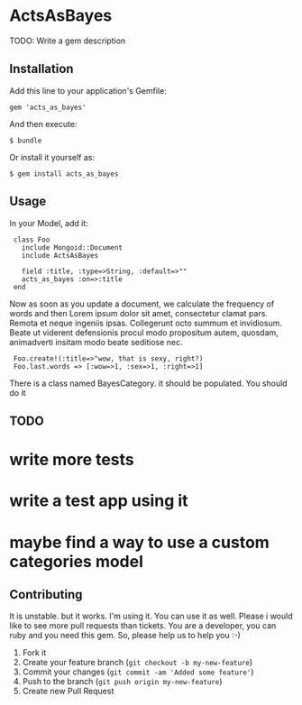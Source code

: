 # ActsAsBayes

TODO: Write a gem description

## Installation

Add this line to your application's Gemfile:

    gem 'acts_as_bayes'

And then execute:

    $ bundle

Or install it yourself as:

    $ gem install acts_as_bayes

## Usage

In your Model, add it:

     class Foo
       include Mongoid::Document
       include ActsAsBayes
       
       field :title, :type=>String, :default=>""
       acts_as_bayes :on=>:title
     end

Now as soon as you update a document, we calculate the frequency of
words and then Lorem ipsum dolor sit amet, consectetur clamat pars.
Remota et neque ingeniis ipsas. Collegerunt octo summum et invidiosum.
Beate ut viderent defensionis procul modo propositum autem, quosdam,
animadverti insitam modo beate seditiose nec. 

     Foo.create!(:title=>"wow, that is sexy, right?)
     Foo.last.words => [:wow=>1, :sex=>1, :right=>1]

There is a class named BayesCategory. it should be populated. You should
do it
## TODO

# write more tests
# write a test app using it
# maybe find a way to use a custom categories model

## Contributing

It is unstable. but it works. I'm using it. You can use it as well. 
Please i would like to see more pull requests than tickets. You are a
developer, you can ruby and you need this gem. So, please help us to
help you :-) 

 
1. Fork it
2. Create your feature branch (`git checkout -b my-new-feature`)
3. Commit your changes (`git commit -am 'Added some feature'`)
4. Push to the branch (`git push origin my-new-feature`)
5. Create new Pull Request
